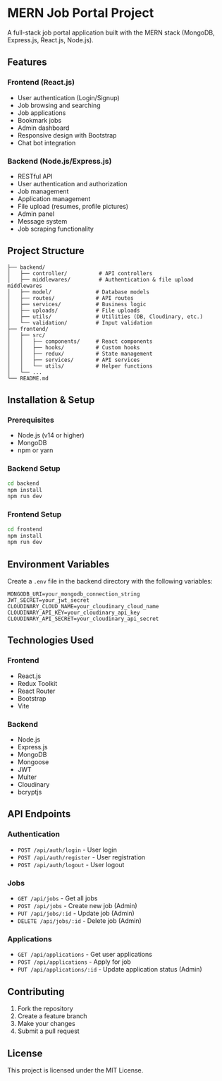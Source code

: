 # MERN Job Portal Project

A full-stack job portal application built with the MERN stack (MongoDB, Express.js, React.js, Node.js).

## Features

### Frontend (React.js)
- User authentication (Login/Signup)
- Job browsing and searching
- Job applications
- Bookmark jobs
- Admin dashboard
- Responsive design with Bootstrap
- Chat bot integration

### Backend (Node.js/Express.js)
- RESTful API
- User authentication and authorization
- Job management
- Application management
- File upload (resumes, profile pictures)
- Admin panel
- Message system
- Job scraping functionality

## Project Structure

```
├── backend/
│   ├── controller/          # API controllers
│   ├── middlewares/         # Authentication & file upload middlewares
│   ├── model/              # Database models
│   ├── routes/             # API routes
│   ├── services/           # Business logic
│   ├── uploads/            # File uploads
│   ├── utils/              # Utilities (DB, Cloudinary, etc.)
│   └── validation/         # Input validation
├── frontend/
│   ├── src/
│   │   ├── components/     # React components
│   │   ├── hooks/          # Custom hooks
│   │   ├── redux/          # State management
│   │   ├── services/       # API services
│   │   └── utils/          # Helper functions
│   └── ...
└── README.md
```

## Installation & Setup

### Prerequisites
- Node.js (v14 or higher)
- MongoDB
- npm or yarn

### Backend Setup
```bash
cd backend
npm install
npm run dev
```

### Frontend Setup
```bash
cd frontend
npm install
npm run dev
```

## Environment Variables

Create a `.env` file in the backend directory with the following variables:
```
MONGODB_URI=your_mongodb_connection_string
JWT_SECRET=your_jwt_secret
CLOUDINARY_CLOUD_NAME=your_cloudinary_cloud_name
CLOUDINARY_API_KEY=your_cloudinary_api_key
CLOUDINARY_API_SECRET=your_cloudinary_api_secret
```

## Technologies Used

### Frontend
- React.js
- Redux Toolkit
- React Router
- Bootstrap
- Vite

### Backend
- Node.js
- Express.js
- MongoDB
- Mongoose
- JWT
- Multer
- Cloudinary
- bcryptjs

## API Endpoints

### Authentication
- `POST /api/auth/login` - User login
- `POST /api/auth/register` - User registration
- `POST /api/auth/logout` - User logout

### Jobs
- `GET /api/jobs` - Get all jobs
- `POST /api/jobs` - Create new job (Admin)
- `PUT /api/jobs/:id` - Update job (Admin)
- `DELETE /api/jobs/:id` - Delete job (Admin)

### Applications
- `GET /api/applications` - Get user applications
- `POST /api/applications` - Apply for job
- `PUT /api/applications/:id` - Update application status (Admin)

## Contributing

1. Fork the repository
2. Create a feature branch
3. Make your changes
4. Submit a pull request

## License

This project is licensed under the MIT License.
